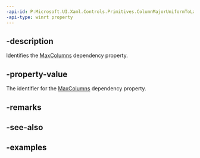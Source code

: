 ```yaml
---
-api-id: P:Microsoft.UI.Xaml.Controls.Primitives.ColumnMajorUniformToLargestGridLayout.MaxColumnsProperty
-api-type: winrt property
---
```


## -description

Identifies the [MaxColumns](columnmajoruniformtolargestgridlayout_maxcolumns.md) dependency property.

## -property-value

The identifier for the [MaxColumns](columnmajoruniformtolargestgridlayout_maxcolumns.md) dependency property.

## -remarks

## -see-also

## -examples

